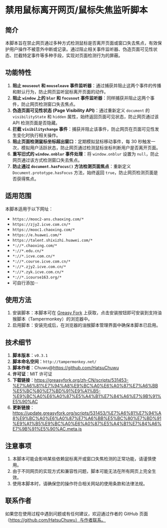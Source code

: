 # 禁用鼠标离开网页/鼠标失焦监听脚本

## 简介
本脚本旨在禁止网页通过多种方式检测鼠标是否离开页面或窗口失去焦点，有效保护用户操作不被意外中断或记录。通过阻止相关事件监听器、伪造页面可见性状态、拦截特定事件等多种手段，实现对页面检测行为的屏蔽。

## 功能特性
1. **阻止 `mouseout` 和 `mouseleave` 事件监听器**：通过捕获并阻止这两个事件的传播和默认行为，防止网页监听鼠标离开页面的动作。
2. **阻止 `window` 上的 `blur` 和 `focusout` 事件监听器**：同样捕获并阻止这两个事件，防止网页检测窗口失去焦点。
3. **伪造页面可见性状态 (Page Visibility API)**：通过重新定义 `document` 的 `visibilityState` 和 `hidden` 属性，始终返回页面可见状态，防止网页通过该 API 检测页面是否隐藏。
4. **拦截 `visibilitychange` 事件**：捕获并阻止该事件，防止网页在页面可见性发生变化时执行相关操作。
5. **阻止页面检测鼠标坐标超出窗口**：定期模拟鼠标移动事件，每 30 秒触发一次，模拟用户活跃状态，防止网页通过检测鼠标坐标判断用户是否离开页面。
6. **重写旧式的 `window.onblur` 事件处理**：将 `window.onblur` 设置为 `null`，防止网页通过该方式检测窗口失去焦点。
7. **防止通过 `document.hasFocus()` 方法检测页面焦点**：重新定义 `Document.prototype.hasFocus` 方法，始终返回 `true`，防止网页检测页面是否获得焦点。

## 适用范围
本脚本适用于以下网址：
- `https://mooc2-ans.chaoxing.com/*`
- `https://zjy2.icve.com.cn/*`
- `https://mooc1.chaoxing.com/*`
- `https://e.huawei.com/*`
- `https://talent.shixizhi.huawei.com/*`
- `*://*.chaoxing.com/*`
- `*://*.edu.cn/*`
- `*://*.icve.com.cn/*`
- `*://*.course.icve.com.cn/*`
- `*://*.zjy2.icve.com.cn/*`
- `*://*.zyk.icve.com.cn/*`
- `*://*.icourse163.org/*`
- 可自行添加···

## 使用方法
1. 安装脚本：本脚本可在 [Greasy Fork](https://greasyfork.org/zh-CN/scripts/531453-%E7%A6%81%E7%94%A8%E9%BC%A0%E6%A0%87%E7%A6%BB%E5%BC%80%E7%BD%91%E9%A1%B5-%E9%BC%A0%E6%A0%87%E5%A4%B1%E7%84%A6%E7%9B%91%E5%90%AC) 上获取，点击安装按钮即可安装到支持油猴脚本（Tampermonkey）的浏览器中。
2. 启用脚本：安装完成后，在浏览器的油猴脚本管理界面中确保本脚本已启用。

## 技术细节
1. **脚本版本**：`v0.3.1`
2. **脚本命名空间**：`http://tampermonkey.net/`
3. **脚本作者**：Chuwu@https://github.com/HatsuChuwu
4. **许可证**：MIT 许可证
5. **下载链接**：https://greasyfork.org/zh-CN/scripts/531453-%E7%A6%81%E7%94%A8%E9%BC%A0%E6%A0%87%E7%A6%BB%E5%BC%80%E7%BD%91%E9%A1%B5-%E9%BC%A0%E6%A0%87%E5%A4%B1%E7%84%A6%E7%9B%91%E5%90%AC
6. **更新链接**：https://update.greasyfork.org/scripts/531453/%E7%A6%81%E7%94%A8%E9%BC%A0%E6%A0%87%E7%A6%BB%E5%BC%80%E7%BD%91%E9%A1%B5%E9%BC%A0%E6%A0%87%E5%A4%B1%E7%84%A6%E7%9B%91%E5%90%AC.meta.js

## 注意事项
1. 本脚本可能会影响某些依赖鼠标离开或窗口失焦检测的正常功能，请谨慎使用。
2. 由于不同网页的实现方式和兼容性问题，脚本可能无法在所有网页上完全生效。
3. 使用本脚本时，请确保您的操作符合相关网站的使用条款和法律法规。

## 联系作者
如果您在使用过程中遇到问题或有任何建议，欢迎通过作者的 GitHub 页面（https://github.com/HatsuChuwu）与作者联系。 
